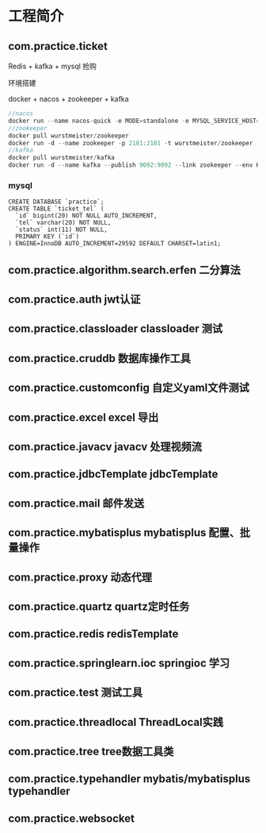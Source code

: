 # 工程简介
## com.practice.ticket
Redis + kafka + mysql 抢购 

环境搭建

docker + nacos + zookeeper + kafka 
``` java
//nacos
docker run --name nacos-quick -e MODE=standalone -e MYSQL_SERVICE_HOST=host.docker.internal -e MYSQL_SERVICE_PORT=3306 -e MYSQL_SERVICE_DB_NAME=nacos -e MYSQL_SERVICE_USER=root -e MYSQL_SERVICE_PASSWORD=123456 -e SPRING_DATASOURCE_PLATFORM=mysql -p 8848:8848 -d zill057/nacos-server-apple-silicon:2.0.3
//zookeeper
docker pull wurstmeister/zookeeper
docker run -d --name zookeeper -p 2181:2181 -t wurstmeister/zookeeper
//kafka
docker pull wurstmeister/kafka
docker run -d --name kafka --publish 9092:9092 --link zookeeper --env KAFKA_ZOOKEEPER_CONNECT=zookeeper:2181 --env KAFKA_ADVERTISED_HOST_NAME=192.168.59.101 --env KAFKA_ADVERTISED_PORT=9092 --volume /etc/localtime:/etc/localtime wurstmeister/kafka:latest
```
### mysql
``` roomsql
CREATE DATABASE `practice`;
CREATE TABLE `ticket_tel` (
  `id` bigint(20) NOT NULL AUTO_INCREMENT,
  `tel` varchar(20) NOT NULL,
  `status` int(11) NOT NULL,
  PRIMARY KEY (`id`)
) ENGINE=InnoDB AUTO_INCREMENT=29592 DEFAULT CHARSET=latin1;
```
## com.practice.algorithm.search.erfen 二分算法
## com.practice.auth jwt认证
## com.practice.classloader classloader 测试
## com.practice.cruddb 数据库操作工具
## com.practice.customconfig 自定义yaml文件测试
## com.practice.excel excel 导出
## com.practice.javacv javacv 处理视频流
## com.practice.jdbcTemplate jdbcTemplate
## com.practice.mail 邮件发送
## com.practice.mybatisplus mybatisplus 配置、批量操作
## com.practice.proxy 动态代理
## com.practice.quartz quartz定时任务
## com.practice.redis redisTemplate
## com.practice.springlearn.ioc springioc 学习
## com.practice.test 测试工具
## com.practice.threadlocal ThreadLocal实践
## com.practice.tree tree数据工具类
## com.practice.typehandler mybatis/mybatisplus typehandler
## com.practice.websocket 